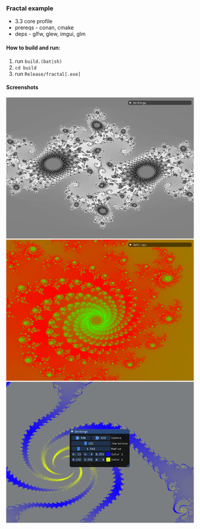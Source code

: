 ### Fractal example

* 3.3 core profile
* prereqs - conan, cmake
* deps - glfw, glew, imgui, glm

#### How to build and run:
1. run `build.(bat|sh)` 
2. `cd build`
3. run `Release/fractal[.exe]`

#### Screenshots
![Example1](https://raw.githubusercontent.com/ZhekehZ/OpenGlSamples/master/fractal/screenshots/example1.png)
![Example2](https://raw.githubusercontent.com/ZhekehZ/OpenGlSamples/master/fractal/screenshots/example2.png)
![Example3](https://raw.githubusercontent.com/ZhekehZ/OpenGlSamples/master/fractal/screenshots/example3.png)

